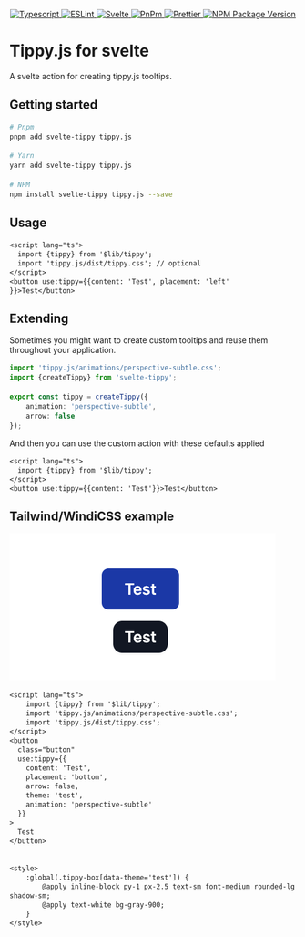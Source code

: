 <p align="center">
  <a href="https://www.typescriptlang.org" _target="blank">
    <img
      alt="Typescript"
      src="https://img.shields.io/badge/Typescript-%23007ACC.svg?style=flat&logo=typescript&logoColor=white"
    />
  </a>
  <a href="https://eslint.org/ _target="blank"">
    <img
      alt="ESLint"
      src="https://img.shields.io/badge/ESLint-4B3263?style=flat&logo=eslint&logoColor=white"
    />
  </a>
  <a href="https://svelte.dev" _target="blank">
    <img
      alt="Svelte"
      src="https://img.shields.io/badge/Svelte-%23f1413d.svg?style=flat&logo=svelte&logoColor=white"
    />
  </a>
  <a href="https://pnpm.io" _target="blank">
    <img
      alt="PnPm"
      src="https://img.shields.io/badge/Pnpm-%23f69220.svg?style=flat&logo=pnpm&logoColor=white"
    />
  </a>
  <a href="https://prettier.io/" _target="blank">
    <img
      alt="Prettier"
      src="https://img.shields.io/badge/Prettier-%23f7b93e?style=flat&logo=prettier&logoColor=black"
    />
  </a>
  <a href="https://www.npmjs.com/package/svelte-tippy" _target="blank">
    <img
      alt="NPM Package Version"
      src="https://img.shields.io/npm/v/svelte-tippy?color=%23CB3837&label=NPM&logo=npm&logoColor=%23ffffff"
    />
  </a>
</p>

# Tippy.js for svelte

A svelte action for creating tippy.js tooltips.

## Getting started

```zsh
# Pnpm
pnpm add svelte-tippy tippy.js

# Yarn
yarn add svelte-tippy tippy.js

# NPM
npm install svelte-tippy tippy.js --save
```

## Usage

```svelte
<script lang="ts">
  import {tippy} from '$lib/tippy';
  import 'tippy.js/dist/tippy.css'; // optional
</script>
<button use:tippy={{content: 'Test', placement: 'left' }}>Test</button>
```

## Extending

Sometimes you might want to create custom tooltips and reuse them throughout your application.

```typescript
import 'tippy.js/animations/perspective-subtle.css';
import {createTippy} from 'svelte-tippy';

export const tippy = createTippy({
	animation: 'perspective-subtle',
	arrow: false
});
```

And then you can use the custom action with these defaults applied

```svelte
<script lang="ts">
  import {tippy} from '$lib/tippy';
</script>
<button use:tippy={{content: 'Test'}}>Test</button>
```

## Tailwind/WindiCSS example

![TailwindCSS Demo](images/demo.png)

```svelte
<script lang="ts">
	import {tippy} from '$lib/tippy';
	import 'tippy.js/animations/perspective-subtle.css';
	import 'tippy.js/dist/tippy.css';
</script>
<button
  class="button"
  use:tippy={{
    content: 'Test',
    placement: 'bottom',
    arrow: false,
    theme: 'test',
    animation: 'perspective-subtle'
  }}
>
  Test
</button>


<style>
	:global(.tippy-box[data-theme='test']) {
		@apply inline-block py-1 px-2.5 text-sm font-medium rounded-lg shadow-sm;
		@apply text-white bg-gray-900;
	}
</style>
```
